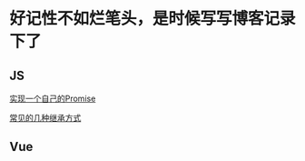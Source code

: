 # 好记性不如烂笔头，是时候写写博客记录下了

## JS
[实现一个自己的Promise](https://github.com/jianguo-h/blog/issues/1)

[常见的几种继承方式](https://github.com/jianguo-h/blog/issues/2)

## Vue